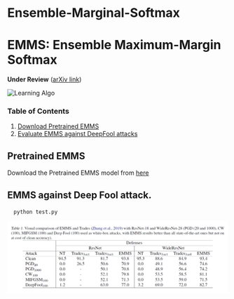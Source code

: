 # Ensemble-Marginal-Softmax

# EMMS: Ensemble Maximum-Margin Softmax

 **Under Review** ([arXiv link]())

![Learning Algo](/model.jpg)


### Table of Contents  
1) [Download Pretrained EMMS](#Download-Pretrained-EMMS)
2) [Evaluate EMMS against DeepFool attacks](#Evaluate-EMMS-against-DeepFool-attack ) 



## Pretrained EMMS

Download the Pretrained EMMS model from [here](https://drive.google.com/file/d/1DLMBXfL8MMLvpErmox-9ZdMgN8NlLt5V/view?usp=sharing)



## EMMS against Deep Fool attack.
```
  python test.py 
```

![Results](/results.png)
